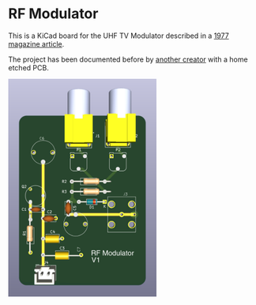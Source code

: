 # RF Modulator

This is a KiCad board for the UHF TV Modulator described in a [1977 magazine article](https://ia601702.us.archive.org/19/items/ElektorMagazine/Elektor%5Bnonlinear.ir%5D%201977-12_text.pdf).

The project has been documented before by [another creator](http://www.qrp.gr/tvmod/index.htm) with a home etched PCB.

<img src="image.png" width="300">

